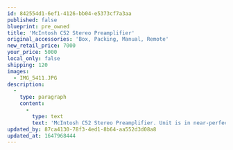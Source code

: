 ```yaml
---
id: 842554d1-6ef1-4126-bb04-e5373cf7a3aa
published: false
blueprint: pre_owned
title: 'McIntosh C52 Stereo Preamplifier'
original_accessories: 'Box, Packing, Manual, Remote'
new_retail_price: 7000
your_price: 5000
local_only: false
shipping: 120
images:
  - IMG_5411.JPG
description:
  -
    type: paragraph
    content:
      -
        type: text
        text: 'McIntosh C52 Stereo Preamplifier. Unit is in near-perfect condition with original box, packing, remote and accessories. Sold as new for $7,000.00.'
updated_by: 87ca4130-78f3-4ed1-8b64-aa552d3d08a8
updated_at: 1647968444
---
```

